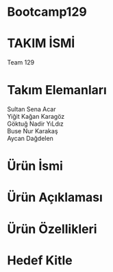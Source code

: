 # Bootcamp129

# TAKIM İSMİ 
 Team 129 
 
# Takım Elemanları 
Sultan Sena Acar <br/>
Yiğit Kağan Karagöz <br/>
Göktuğ Nadir YıLdız<br/>
Buse Nur Karakaş<br/>
Aycan Dağdelen <br/>

# Ürün İsmi 

# Ürün Açıklaması

# Ürün Özellikleri 

# Hedef Kitle
